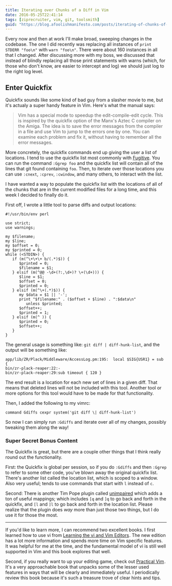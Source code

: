 ```yaml
---
title: Iterating over Chunks of a Diff in Vim
date: 2016-05-25T22:41:14
tags: [ziprecruiter, vim, git, toolsmith]
guid: "https://blog.afoolishmanifesto.com/posts/iterating-of-chunks-of-a-diff-in-vim"
---
```

Every now and then at work I'll make broad, sweeping changes in the codebase.
The one I did recently was replacing all instances of `print STDERR "foo\n"`
with `warn "foo\n"`.  There were about 160 instances in all that I changed.
After discussing more with my boss, we discussed that instead of blindly
replacing all those print statements with warns (which, for those who don't
know, are easier to intercept and log) we should just log to the right log
level.

<!--more-->

## Enter Quickfix

Quickfix sounds like some kind of bad guy from a slasher movie to me, but it's
actualy a super handy feature in Vim.  Here's what the manual says:

> Vim has a special mode to speedup the edit-compile-edit cycle.  This is
> inspired by the quickfix option of the Manx's Aztec C compiler on the Amiga.
> The idea is to save the error messages from the compiler in a file and use Vim
> to jump to the errors one by one.  You can examine each problem and fix it,
> without having to remember all the error messages.

More concretely, the quickfix commands end up giving the user a list of
locations.  I tend to use the quickfix list most commonly with
[Fugitive](https://github.com/tpope/vim-fugitive).  You can run the command
`:Ggrep foo` and the quickfix list will contain all of the lines that git found
containing `foo`.  Then, to iterate over those locations you can use `:cnext`,
`:cprev`, `:cwindow`, and many others, to interact with the list.

I have wanted a way to populate the quickfix list with the locations of all of
the chunks that are in the current modified files for a long time, and this week
I decided to finally do it.

First off, I wrote a little tool to parse diffs and output locations:

```
#!/usr/bin/env perl

use strict;
use warnings;

my $filename;
my $line;
my $offset = 0;
my $printed = 0;
while (<STDIN>) {
   if (m(^\+\+\+ b/(.*)$)) {
      $printed = 0;
      $filename = $1;
   } elsif (m(^@@ -\d+(?:,\d+)? \+(\d+))) {
      $line = $1;
      $offset = 0;
      $printed = 0;
   } elsif (m(^\+(.*)$)) {
      my $data = $1 || '-';
      print "$filename:" . ($offset + $line) . ":$data\n"
         unless $printed;
      $offset++;
      $printed = 1;
   } elsif (m(^ )) {
      $printed = 0;
      $offset++;
   }
}
```

The general usage is something like: `git diff | diff-hunk-list`, and the output
will be something like:

```
app/lib/ZR/Plack/Middleware/AccessLog.pm:195:  local $SIG{USR1} = sub {
bin/zr-plack-reaper:22:-
bin/zr-plack-reaper:29:sub timeout { 120 }
```

The end result is a location for each new set of lines in a given diff.  That
means that deleted lines will not be included with this tool.  Another tool
or more options for this tool would have to be made for that functionality.

Then, I added the following to my vimrc:

```
command Gdiffs cexpr system('git diff \| diff-hunk-list')
```

So now I can simply run `:Gdiffs` and iterate over all of my changes, possibly
tweaking them along the way!

### Super Secret Bonus Content

The Quickfix is great, but there are a couple other things that I think really
round out the functionality.

First: the Quickfix is global per session, so if you do `:Gdiffs` and then
`:Ggrep` to refer to some other code, you've blown away the original quickfix
list.  There's another list called the location list, which is scoped to a
window.  Also very useful; tends to use commands that start with `l` instead of
`c`.

Second: There is another Tim Pope plugin called
[unimpaired](https://github.com/tpope/vim-unimpaired) which adds a ton of useful
mappings; which includes `[q` and `]q` to go back and forth in the quickfix, and
`[l` and `]l` to go back and forth in the location list.  Please realize that
the plugin does *way* more than just those two things, but I do use it for those
the most.

---

If you'd like to learn more, I can recommend two excellent books.  I
first learned how to use vi from
<a href="https://www.amazon.com/gp/product/059652983X/ref=as_li_tl?ie=UTF8&camp=1789&creative=9325&creativeASIN=059652983X&linkCode=as2&tag=afoolishmanif-20&linkId=1d3b90d608a023a1dcb898b903b6f6ac">Learning the vi and Vim Editors</a><img src="//ir-na.amazon-adsystem.com/e/ir?t=afoolishmanif-20&l=am2&o=1&a=059652983X" width="1" height="1" border="0" alt="" style="border:none !important; margin:0px !important;" />.
The new edition has a lot more information and spends more time on Vim specific
features.  It was helpful for me at the time, and the fundamental model of vi is
still well supported in Vim and this book explores that well.

Second, if you really want to up your editing game, check out
<a href="https://www.amazon.com/gp/product/1680501275/ref=as_li_tl?ie=UTF8&camp=1789&creative=9325&creativeASIN=1680501275&linkCode=as2&tag=afoolishmanif-20&linkId=4518880cd2a7fd1333456edcbacc26f6">Practical Vim</a><img src="//ir-na.amazon-adsystem.com/e/ir?t=afoolishmanif-20&l=am2&o=1&a=1680501275" width="1" height="1" border="0" alt="" style="border:none !important; margin:0px !important;" />.
It's a very approachable book that unpacks some of the lesser used features in
ways that will be clearly and immediately useful.  I periodically review this
book because it's such a treasure trove of clear hints and tips.
